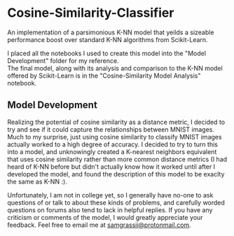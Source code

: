 # Cosine-Similarity-Classifier

An implementation of a parsimonious K-NN model that yeilds a sizeable performance boost over standard K-NN algorithms from 
Scikit-Learn.

I placed all the notebooks I used to create this model into the "Model Development" folder for my reference.  
The final model, along with its analysis and comparison to the K-NN model offered by Scikit-Learn is in the 
"Cosine-Similarity Model Analysis" notebook. 

## Model Development

Realizing the potential of cosine similarity as a distance metric, I decided to try and see if it could capture 
the relationships between MNIST images.  Much to my surprise, just using cosine similarity to classify MNIST 
images actually worked to a high degree of accuracy.  I decided to try to turn this into a model, and unknowingly created 
a K-nearest neighbors equivalent that uses cosine similarity rather than more common distance metrics (I had heard of 
K-NN before but didn't actually know how it worked until after I developed the model, and found the description 
of this model to be exaclty the same as K-NN :).

Unfortunately, I am not in college yet, so I generally have no-one to ask questions of or talk to about these
kinds of problems, and carefully worded questions on forums also tend to lack in helpful replies.  If you have any
criticism or comments of the model, I would greatly appreciate your feedback.  Feel free to email me at 
samgrassii@protonmail.com.

